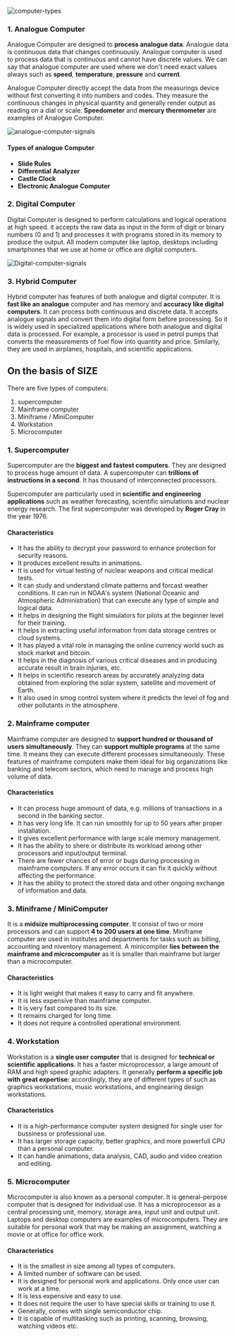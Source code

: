 
![computer-types](https://www.hkrhasan.com/_next/image?url=%2Fstatic%2Fimages%2FIT%2Fcomputer_types.png&w=3840&q=75)

### 1\. Analogue Computer

Analogue Computer are designed to **process analogue data**. Analogue data is continuous data that changes continuously. Analogue computer is used to process data that is continuous and cannot have discrete values. We can say that analogue computer are used where we don't need exact values always such as **speed**, **temperature**, **pressure** and **current**.

Analogue Computer directly accept the data from the measurings device without first converting it into numbers and codes. They measure the continuous changes in physical quantity and generally render output as reading on a dial or scale. **Speedometer** and **mercury thermometer** are examples of Analogue Computer.

![analogue-computer-signals](https://www.hkrhasan.com/_next/image?url=%2Fstatic%2Fimages%2FIT%2Fcomputer_types1.png&w=3840&q=75)

#### Types of analogue Computer

- **Slide Rules**
- **Differential Analyzer**
- **Castle Clock**
- **Electronic Analogue Computer**

### 2\. Digital Computer

Digital Computer is designed to perform calculations and logical operations at high speed. it accepts the raw data as input in the form of digit or binary numbers (0 and 1) and processes it with programs stored in its memory to produce the output. All modern computer like laptop, desktops including smartphones that we use at home or office are digital computers.

![Digital-computer-signals](https://www.hkrhasan.com/_next/image?url=%2Fstatic%2Fimages%2FIT%2Fcomputer_types2.png&w=3840&q=75)

### 3\. Hybrid Computer

Hybrid computer has features of both analogue and digital computer. It is **fast like an analogue** computer and has memory and **accuracy like digital computers**. It can process both continuous and discrete data. It accepts analogue signals and convert them into digital form before processing. So it is widely used in specialized applications where both analogue and digital data is processed. For example, a processor is used in petrol pumps that converts the measurements of fuel flow into quantity and price. Similarly, they are used in airplanes, hospitals, and scientific applications.

## On the basis of SIZE

There are five types of computers:

1. supercomputer
2. Mainframe computer
3. Miniframe / MiniComputer
4. Workstation
5. Microcomputer

### 1\. Supercomputer

Supercomputer are the **biggest and fastest computers**. They are designed to process huge amount of data. A supercomputer can **trillions of instructions in a second**. It has thousand of interconnected processors.

Supercomputer are particularly used in **scientific and engineering applications** such as weather forecasting, scientific simulations and nuclear energy research. The first supercomputer was developed by **Roger Cray** in the year 1976.

#### Characteristics

- It has the ability to decrypt your password to enhance protection for security reasons.
- It produces excellent results in animations.
- It is used for virtual testing of nuclear weapons and critical medical tests.
- It can study and understand climate patterns and forcast weather conditions. It can run in NOAA's system (National Oceanic and Atmospheric Administration) that can execute any type of simple and logical data.
- It helps in designing the flight simulators for pilots at the beginner level for their training.
- It helps in extracting useful information from data storage centres or cloud systems.
- It has played a vital role in managing the online currency world such as stock market and bitcoin.
- It helps in the diagnosis of various critical diseases and in producing accurate result in brain injuries, etc.
- It helps in scientific research areas by accurately analyzing data obtained from exploring the solar system, satellite and movement of Earth.
- It also used in smog control system where it predicts the level of fog and other pollutants in the atmosphere.

### 2\. Mainframe computer

Mainframe computer are designed to **support hundred or thousand of users simultaneously**. They can **support multiple programs** at the same time. It means they can execute different processes simultaneously. These features of mainframe computers make them ideal for big organizations like banking and telecom sectors, which need to manage and process high volume of data.

#### Characteristics

- It can process huge ammount of data, e.g. millions of transactions in a second in the banking sector.
- It has very long life. It can run smoothly for up to 50 years after proper installation.
- It gives excellent performance with large scale memory management.
- It has the ability to shere or distribute its workload among other processors and input/output terminal.
- There are fewer chances of error or bugs during processing in mainframe computers. If any error occurs it can fix it quickly without affecting the performance.
- It has the ability to protect the stored data and other ongoing exchange of information and data.

### 3\. Miniframe / MiniComputer

It is a **midsize multiprocessing computer**. It consist of two or more processors and can support **4 to 200 users at one time**. Miniframe computer are used in institutes and departments for tasks such as billing, accounting and niventory management. A minicompiler **lies between the mainframe and microcomputer** as it is smaller than mainframe but larger than a microcomputer.

#### Characteristics

- It is light weight that makes it easy to carry and fit anywhere.
- It is less expensive than mainframe computer.
- It is very fast compared to its size.
- It remains charged for long time.
- It does not require a controlled operational environment.

### 4\. Workstation

Workstation is a **single user computer** that is designed for **technical or scientific applications**. It has a faster microprocessor, a large amount of RAM and high speed graphic adapters. It generally **perform a specific job with great expertise:** accordingly, they are of different types of such as graphics workstations, music workstations, and enginearing design workstations.

#### Characteristics

- It is a high-performance computer system designed for single user for bussiness or professional use.
- It has larger storage capacity, better graphics, and more powerfull CPU than a personal computer.
- It can handle animations, data analysis, CAD, audio and video creation and editing.

### 5\. Microcomputer

Microcomputer is also known as a personal computer. It is general-perpose computer that is designed for individual use. It has a microprocessor as a central processing unit, memory, storage area, input unit and output unit. Laptops and desktop computers are examples of microcomputers. They are suitable for personal work that may be making an assignment, watching a movie or at office for office work.

#### Characteristics

- It is the smallest in size among all types of computers.
- A limited number of software can be used.
- It is designed for personal work and applications. Only once user can work at a time.
- It is less expensive and easy to use.
- It does not require the user to have special skills or training to use it.
- Generally, comes with single semiconductor chip.
- It is capable of multitasking such as printing, scanning, browsing, watching videos etc.